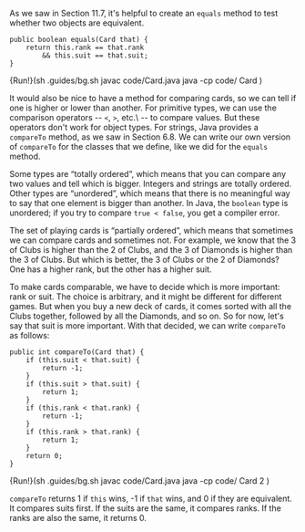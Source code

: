 As we saw in Section 11.7, it's helpful to create an `equals` method to test whether two objects are equivalent.

```code
public boolean equals(Card that) {
    return this.rank == that.rank
        && this.suit == that.suit;
}
```

{Run!}(sh .guides/bg.sh javac code/Card.java java -cp code/ Card )



It would also be nice to have a method for comparing cards, so we can tell if one is higher or lower than another. For primitive types, we can use the comparison operators -- `<`, `>`, etc.\ -- to compare values. But these operators don't work for object types. For strings, Java provides a `compareTo` method, as we saw in Section 6.8. We can write our own version of `compareTo` for the classes that we define, like we did for the `equals` method.


Some types are “totally ordered”, which means that you can compare any two values and tell which is bigger. Integers and strings are totally ordered. Other types are “unordered”, which means that there is no meaningful way to say that one element is bigger than another. In Java, the `boolean` type is unordered; if you try to compare `true < false`, you get a compiler error.

The set of playing cards is “partially ordered”, which means that sometimes we can compare cards and sometimes not. For example, we know that the 3 of Clubs is higher than the 2 of Clubs, and the 3 of Diamonds is higher than the 3 of Clubs. But which is better, the 3 of Clubs or the 2 of Diamonds? One has a higher rank, but the other has a higher suit.


To make cards comparable, we have to decide which is more important: rank or suit. The choice is arbitrary, and it might be different for different games. But when you buy a new deck of cards, it comes sorted with all the Clubs together, followed by all the Diamonds, and so on. So for now, let's say that suit is more important. With that decided, we can write `compareTo` as follows:

```code
public int compareTo(Card that) {
    if (this.suit < that.suit) {
        return -1;
    }
    if (this.suit > that.suit) {
        return 1;
    }
    if (this.rank < that.rank) {
        return -1;
    }
    if (this.rank > that.rank) {
        return 1;
    }
    return 0;
}
```

{Run!}(sh .guides/bg.sh javac code/Card.java java -cp code/ Card 2 )


`compareTo` returns 1 if `this` wins, -1 if `that` wins, and 0 if they are equivalent. It compares suits first. If the suits are the same, it compares ranks. If the ranks are also the same, it returns 0.
